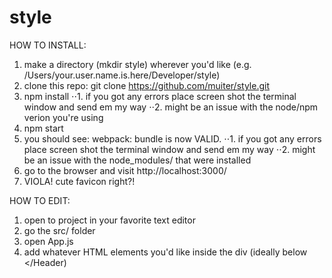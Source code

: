 # style


HOW TO INSTALL:
  1. make a directory (mkdir style) wherever you'd like (e.g. /Users/your.user.name.is.here/Developer/style)
  2. clone this repo: git clone https://github.com/muiter/style.git
  3. npm install
⋅⋅1. if you got any errors place screen shot the terminal window and send em my way
⋅⋅2. might be an issue with the node/npm verion you're using
4. npm start
5. you should see: webpack: bundle is now VALID.
⋅⋅1. if you got any errors place screen shot the terminal window and send em my way
⋅⋅2. might be an issue with the node_modules/ that were installed
6. go to the browser and visit http://localhost:3000/
7. VIOLA! cute favicon right?!


HOW TO EDIT:
1. open to project in your favorite text editor
2. go the src/ folder
3. open App.js
4. add whatever HTML elements you'd like inside the div (ideally below </Header)
